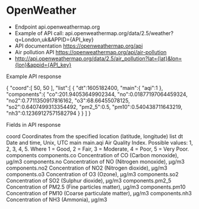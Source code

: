# OpenWeather


- Endpoint api.openweathermap.org
- Example of API call:
api.openweathermap.org/data/2.5/weather?q=London,uk&APPID={API_key}
- API documentation https://openweathermap.org/api
- Air pollution API https://openweathermap.org/api/air-pollution
- http://api.openweathermap.org/data/2.5/air_pollution?lat={lat}&lon={lon}&appid={API_key}

Example API response

{
  "coord":[
    50,
    50
  ],
  "list":[
    {
      "dt":1605182400,
      "main":{
        "aqi":1
      },
      "components":{
        "co":201.94053649902344,
        "no":0.01877197064459324,
        "no2":0.7711350917816162,
        "o3":68.66455078125,
        "so2":0.6407499313354492,
        "pm2_5":0.5,
        "pm10":0.540438711643219,
        "nh3":0.12369127571582794
      }
    }
  ]
}

Fields in API response

coord Coordinates from the specified location (latitude, longitude)
list
dt Date and time, Unix, UTC
main
main.aqi Air Quality Index. Possible values: 1, 2, 3, 4, 5. Where 1 = Good, 2 = Fair, 3 = Moderate, 4 = Poor, 5 = Very Poor.
components
components.co Сoncentration of CO (Carbon monoxide), μg/m3
components.no Сoncentration of NO (Nitrogen monoxide), μg/m3
components.no2 Сoncentration of NO2 (Nitrogen dioxide), μg/m3
components.o3 Сoncentration of O3 (Ozone), μg/m3
components.so2 Сoncentration of SO2 (Sulphur dioxide), μg/m3
components.pm2_5 Сoncentration of PM2.5 (Fine particles matter), μg/m3
components.pm10 Сoncentration of PM10 (Coarse particulate matter), μg/m3
components.nh3 Сoncentration of NH3 (Ammonia), μg/m3
